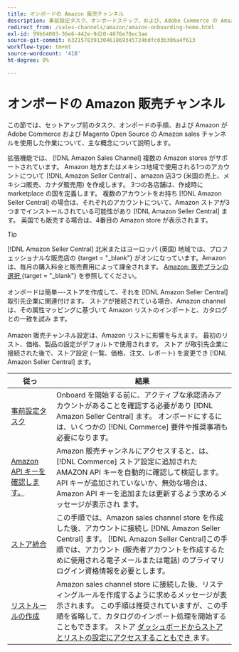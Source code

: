 ```yaml
---
title: オンボードの Amazon 販売チャンネル
description: 事前設定タスク、オンボードステップ、および、Adobe Commerce の Amazon 販売チャンネルと Amazon が Magento のオープンソースでの作業について説明します。
redirect_from: /sales-channels/amazon/amazon-onboarding-home.html
exl-id: 99b64083-36e6-442e-9d20-4676e78ec3ae
source-git-commit: 632157839130461869345724bdfc03b306a4f613
workflow-type: tm+mt
source-wordcount: '418'
ht-degree: 0%

---
```


# オンボードの Amazon 販売チャンネル

この節では、セットアップ前のタスク、オンボードの手順、および Amazon が Adobe Commerce および Magento Open Source の Amazon sales チャンネルを使用した作業について、主な概念について説明します。

拡張機能では、 [!DNL Amazon Sales Channel] 複数の Amazon stores がサポートされています。 Amazon 地方またはメキシコ地域で使用される1つのアカウントについて [!DNL Amazon Seller Central] 、amazon 店3つ (米国の売上、メキシコ販売、カナダ販売用) を作成します。 3つの各店舗は、作成時に marketplace の国を定義します。 複数のアカウントをお持ち [!DNL Amazon Seller Central] の場合は、それぞれのアカウントについて、Amazon ストアが3つまでインストールされている可能性があり [!DNL Amazon Seller Central] ます。 英国でも販売する場合は、4番目の Amazon store が表示されます。

>[!TIP]
>
>[ ](https://sell.amazon.com/) [!DNL Amazon Seller Central] 北米またはヨーロッパ (英国) 地域では、プロフェッショナルな販売店の {target = &quot;_blank&quot;} がオンになっています。Amazon は、毎月の購入料金と販売費用によって課金されます。 [Amazon: 販売プランの選択 ](https://sell.amazon.com/pricing.html) {target = &quot;_blank&quot;} を参照してください。<br><br>
>オンボードは簡単---ストアを作成して、それを [!DNL Amazon Seller Central] 取引先企業に関連付けます。
>ストアが接続されている場合、Amazon channel は、その属性マッピングに基づいて Amazon リストのインポートと、カタログとの一致を試み [ ](./attributes-view.md) ます。<br><br>
>Amazon 販売チャンネル設定は、Amazon リストに影響を与えます。 最初のリスト、価格、製品の設定がデフォルトで使用されます。 ストア [ ](./ob-store-review.md) が取引先企業に接続された後で、ストア設定 (一覧、価格、注文、レポート) を変更でき [!DNL Amazon Seller Central] ます。

| 従っ | 結果 |
|--- |--- |
| [事前設定タスク](./amazon-pre-setup-tasks.md) | Onboard を開始する前に、アクティブな承認済みアカウントがあることを確認する必要があり [!DNL Amazon Seller Central] ます。 オンボードにするには、いくつかの [!DNL Commerce] 要件や推奨事項も必要になります。 |
| [Amazon API キーを確認します。](./amazon-verify-api-key.md) | Amazon 販売チャンネルにアクセスすると、は、 [!DNL Commerce] ストア設定に追加された AMAZON API キーを自動的に確認して検証します。 API キーが追加されていないか、無効な場合は、Amazon API キーを追加または更新するよう求めるメッセージが表示され [ ](./amazon-verify-api-key.md) ます。 |
| [ストア統合](./store-integration.md) | この手順では、Amazon sales channel store を作成した後、アカウントに接続し [!DNL Amazon Seller Central] ます。 [!DNL Amazon Seller Central]この手順では、アカウント (販売者アカウントを作成するために使用される電子メールまたは電話) のプライマリログイン資格情報を必要とします。 |
| [リストルールの作成](./ob-create-listing-rule.md) | Amazon sales channel store に接続した後、リスティングルールを作成するように求めるメッセージが表示されます。 この手順は推奨されていますが、この手順を省略して、カタログのインポート処理を開始することもできます。 ストア [ ダッシュボードからストアとリストの設定にアクセスすることもでき ](./ob-store-review.md) [ ](./amazon-store-dashboard.md) ます。 |

